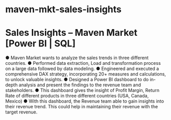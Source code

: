 # maven-mkt-sales-insights

# Sales Insights – Maven Market [Power BI | SQL]            					                                           

●	Maven Market wants to analyze the sales trends in three different countries.
●	Performed data extraction, Load and transformation process on a large data followed by data modeling.
●	Engineered and executed a comprehensive DAX strategy, incorporating 20+ measures and calculations, to unlock valuable insights.
●	Designed a Power BI dashboard to do in-depth analysis and present the findings to the revenue team and stakeholders.
●	This dashboard gives the insight of Profit Margin, Return Rate of different products in three different countries (USA, Canada, Mexico)
●	With this dashboard, the Revenue team able to gain insights into their revenue trend. This could help in maintaining their revenue with the target revenue.



